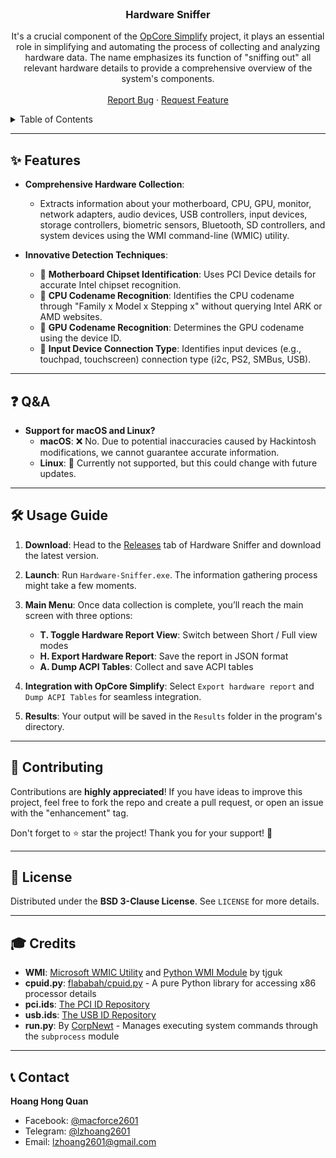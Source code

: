 <br/>
<div align="center">
  <h3 align="center">Hardware Sniffer</h3>

  <p align="center">
    It's a crucial component of the <a href="https://github.com/lzhoang2801/OpCore-Simplify">OpCore Simplify</a> project, it plays an essential role in simplifying and automating the process of collecting and analyzing hardware data. The name emphasizes its function of "sniffing out" all relevant hardware details to provide a comprehensive overview of the system's components.
    <br />
    <br />
    <a href="https://github.com/lzhoang2801/Hardware-Sniffer/issues">Report Bug</a>
    ·
    <a href="https://github.com/lzhoang2801/Hardware-Sniffer/issues">Request Feature</a>
  </p>
</div>

<details>
  <summary>Table of Contents</summary>
  <ol>
    <li><a href="#-features">Features</a></li>
    <li><a href="#-qa">Q&A</a></li>
    <li><a href="#%EF%B8%8F-usage-guide">Usage Guide</a></li>
    <li><a href="#-contributing">Contributing</a></li>
    <li><a href="#-license">License</a></li>
    <li><a href="#-credits">Credits</a></li>
    <li><a href="#-contact">Contact</a></li>
  </ol>
</details>

---

## ✨ **Features**

- **Comprehensive Hardware Collection**: 
  - Extracts information about your motherboard, CPU, GPU, monitor, network adapters, audio devices, USB controllers, input devices, storage controllers, biometric sensors, Bluetooth, SD controllers, and system devices using the WMI command-line (WMIC) utility.
  
- **Innovative Detection Techniques**:
  - 📌 **Motherboard Chipset Identification**: Uses PCI Device details for accurate Intel chipset recognition.
  - 📌 **CPU Codename Recognition**: Identifies the CPU codename through "Family x Model x Stepping x" without querying Intel ARK or AMD websites.
  - 📌 **GPU Codename Recognition**: Determines the GPU codename using the device ID.
  - 📌 **Input Device Connection Type**: Identifies input devices (e.g., touchpad, touchscreen) connection type (i2c, PS2, SMBus, USB).

---

## ❓ **Q&A**

- **Support for macOS and Linux?**
  - **macOS**: ❌ No. Due to potential inaccuracies caused by Hackintosh modifications, we cannot guarantee accurate information.
  - **Linux**: 🤔 Currently not supported, but this could change with future updates.

---

## 🛠️ **Usage Guide**

1. **Download**: Head to the [Releases](https://github.com/lzhoang2801/Hardware-Sniffer/releases) tab of Hardware Sniffer and download the latest version.
2. **Launch**: Run `Hardware-Sniffer.exe`. The information gathering process might take a few moments.
3. **Main Menu**: Once data collection is complete, you’ll reach the main screen with three options:

   - **T. Toggle Hardware Report View**: Switch between Short / Full view modes
   - **H. Export Hardware Report**: Save the report in JSON format
   - **A. Dump ACPI Tables**: Collect and save ACPI tables

4. **Integration with OpCore Simplify**: Select `Export hardware report` and `Dump ACPI Tables` for seamless integration.
5. **Results**: Your output will be saved in the `Results` folder in the program's directory.

---

## 🤝 **Contributing**

Contributions are **highly appreciated**! If you have ideas to improve this project, feel free to fork the repo and create a pull request, or open an issue with the "enhancement" tag.

Don't forget to ⭐ star the project! Thank you for your support! 🌟

---

## 📜 **License**

Distributed under the **BSD 3-Clause License**. See `LICENSE` for more details.

---

## 🎓 **Credits**

- **WMI**: [Microsoft WMIC Utility](https://learn.microsoft.com/en-us/windows/win32/wmisdk/wmic) and [Python WMI Module](https://github.com/tjguk/wmi) by tjguk
- **cpuid.py**: [flababah/cpuid.py](https://github.com/flababah/cpuid.py) - A pure Python library for accessing x86 processor details
- **pci.ids**: [The PCI ID Repository](https://pci-ids.ucw.cz/)
- **usb.ids**: [The USB ID Repository](http://www.linux-usb.org/usb.ids)
- **run.py**: By [CorpNewt](https://github.com/corpnewt) - Manages executing system commands through the `subprocess` module

---

## 📞 **Contact**

**Hoang Hong Quan**  
- Facebook: [@macforce2601](https://facebook.com/macforce2601)  
- Telegram: [@lzhoang2601](https://t.me/lzhoang2601)  
- Email: lzhoang2601@gmail.com
